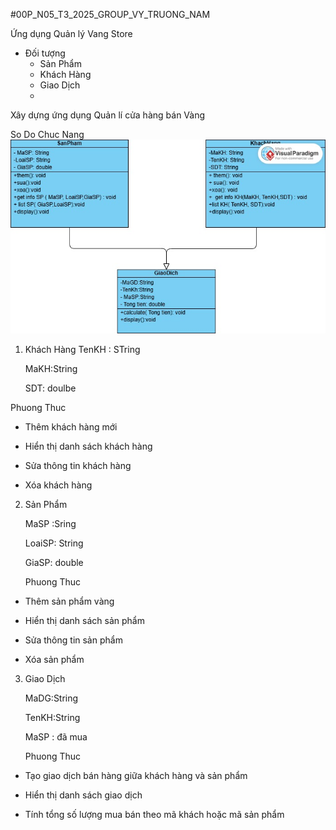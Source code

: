 #00P_N05_T3_2025_GROUP_VY_TRUONG_NAM

Ứng dụng Quản lý Vang Store
* Đối tượng
  - Sản Phẩm
  - Khách Hàng
  - Giao Dịch
  - 
Xây dựng ứng dụng Quản lí cửa hàng bán Vàng

So Do Chuc Nang 
<img src='anh/Class Diagram.jpg'>
1. Khách Hàng
   TenKH : STring

   MaKH:String

   SDT: doulbe
   
 Phuong Thuc 
 
- Thêm khách hàng mới
  
- Hiển thị danh sách khách hàng
  
- Sửa thông tin khách hàng
  
- Xóa khách hàng

 2. Sản Phẩm
    
    MaSP :Sring
    
    LoaiSP: String

    GiaSP: double

    Phuong Thuc
    
- Thêm sản phẩm vàng
  
- Hiển thị danh sách sản phẩm
  
- Sửa thông tin sản phẩm
  
- Xóa sản phẩm

3. Giao Dịch
   
   MaDG:String

   TenKH:String 

   MaSP : đã mua

   Phuong Thuc
   
- Tạo giao dịch bán hàng giữa khách hàng và sản phẩm
  
- Hiển thị danh sách giao dịch
  
- Tính tổng số lượng mua bán theo mã khách hoặc mã sản phẩm



